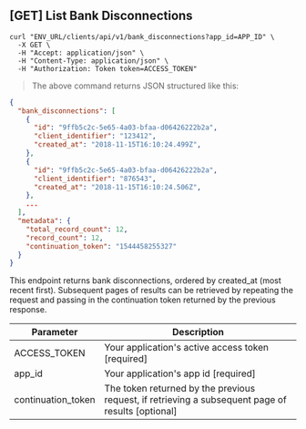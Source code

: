 ## [GET] List Bank Disconnections

```shell
curl "ENV_URL/clients/api/v1/bank_disconnections?app_id=APP_ID" \
  -X GET \
  -H "Accept: application/json" \
  -H "Content-Type: application/json" \
  -H "Authorization: Token token=ACCESS_TOKEN"
```
> The above command returns JSON structured like this:

```json
{
  "bank_disconnections": [
    {
      "id": "9ffb5c2c-5e65-4a03-bfaa-d06426222b2a",
      "client_identifier": "123412",
      "created_at": "2018-11-15T16:10:24.499Z",
    },
    {
      "id": "9ffb5c2c-5e65-4a03-bfaa-d06426222b2a",
      "client_identifier": "876543",
      "created_at": "2018-11-15T16:10:24.506Z",
    },
    ...
  ],
  "metadata": {
    "total_record_count": 12,
    "record_count": 12,
    "continuation_token": "1544458255327"
  }
}
```

This endpoint returns bank disconnections, ordered by created_at (most recent first). Subsequent pages of results can be retrieved by repeating the request and passing in the continuation token returned by the previous response.

Parameter | Description
--------- | -----------
ACCESS_TOKEN | Your application's active access token [required]
app_id | Your application's app id [required]
continuation_token | The token returned by the previous request, if retrieving a subsequent page of results [optional]
